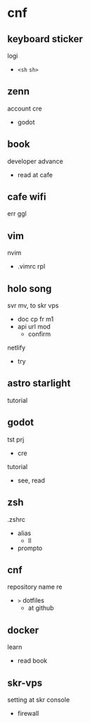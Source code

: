 
# cnf


## keyboard sticker

logi
- `<sh` `sh>`


## zenn

account cre
- godot


## book

developer advance
- read at cafe


## cafe wifi

err ggl


## vim

nvim
- .vimrc rpl


## holo song

svr mv, to skr vps
- doc cp fr m1
- api url mod
  - confirm

netlify
- try


## astro starlight

tutorial


## godot

tst prj
- cre

tutorial
- see, read


## zsh

.zshrc
- alias
  - ll
- prompto


## cnf

repository name re
- `>` dotfiles
  - at github


## docker

learn
- read book


## skr-vps

setting at skr console
- firewall


